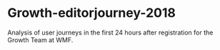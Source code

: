 # Growth-editorjourney-2018
Analysis of user journeys in the first 24 hours after registration for the Growth Team at WMF.

